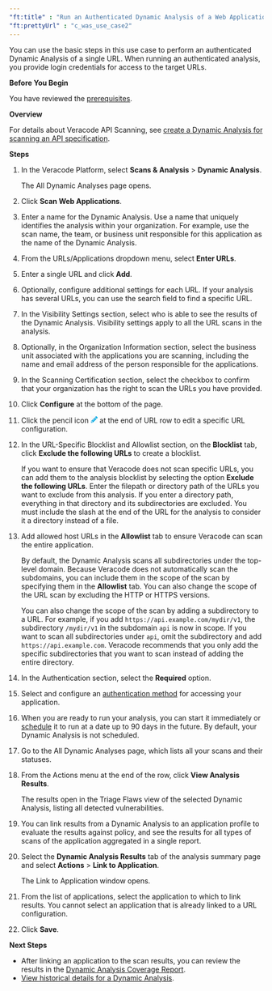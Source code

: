 ```yaml
---
"ft:title" : "Run an Authenticated Dynamic Analysis of a Web Application"
"ft:prettyUrl" : "c_was_use_case2"
---
```

You can use the basic steps in this use case to perform an authenticated Dynamic Analysis of a single URL. When running an authenticated analysis, you provide login credentials for access to the target URLs.

<p font-size="13pt"><b>Before You Begin</b></p>

You have reviewed the [prerequisites](https://docs.veracode.com/r/c_was_prepare).

<p font-size="13pt"><b>Overview</b></p>

For details about Veracode API Scanning, see [create a Dynamic Analysis for scanning an API specification](https://docs.veracode.com/r/About_Veracode_API_Scanning).

<p font-size="13pt"><b>Steps</b></p>

1. In the Veracode Platform, select **Scans & Analysis** \> **Dynamic Analysis**.

    The All Dynamic Analyses page opens.

2. Click **Scan Web Applications**.

3. Enter a name for the Dynamic Analysis. Use a name that uniquely identifies the analysis within your organization. For example, use the scan name, the team, or business unit responsible for this application as the name of the Dynamic Analysis.

4. From the URLs/Applications dropdown menu, select **Enter URLs**. 
 
5. Enter a single URL and click **Add**.

6. Optionally, configure additional settings for each URL. If your analysis has several URLs, you can use the search field to find a specific URL.

7. In the Visibility Settings section, select who is able to see the results of the Dynamic Analysis. Visibility settings apply to all the URL scans in the analysis.

8. Optionally, in the Organization Information section, select the business unit associated with the applications you are scanning, including the name and email address of the person responsible for the applications.

9. In the Scanning Certification section, select the checkbox to confirm that your organization has the right to scan the URLs you have provided.

10. Click **Configure** at the bottom of the page.

11. Click the pencil icon ![](../images/pencil_icon.png) at the end of URL row to edit a specific URL configuration.

12. In the URL-Specific Blocklist and Allowlist section, on the **Blocklist** tab, click **Exclude the following URLs** to create a blocklist.

    If you want to ensure that Veracode does not scan specific URLs, you can add them to the analysis blocklist by selecting the option **Exclude the following URLs**. Enter the filepath or directory path of the URLs you want to exclude from this analysis. If you enter a directory path, everything in that directory and its subdirectories are excluded. You must include the slash at the end of the URL for the analysis to consider it a directory instead of a file.
    
13. Add allowed host URLs in the **Allowlist** tab to ensure Veracode can scan the entire application.

    By default, the Dynamic Analysis scans all subdirectories under the top-level domain. Because Veracode does not automatically scan the subdomains, you can include them in the scope of the scan by specifying them in the **Allowlist** tab. You can also change the scope of the URL scan by excluding the HTTP or HTTPS versions.

    You can also change the scope of the scan by adding a subdirectory to a URL. For example, if you add `https://api.example.com/mydir/v1`, the subdirectory `/mydir/v1` in the subdomain `api` is now in scope. If you want to scan all subdirectories under `api`, omit the subdirectory and add `https://api.example.com`. Veracode recommends that you only add the specific subdirectories that you want to scan instead of adding the entire directory.

14. In the Authentication section, select the **Required** option.

15. Select and configure an [authentication method](https://docs.veracode.com/r/c_was_login_settings) for accessing your application.

16. When you are ready to run your analysis, you can start it immediately or [schedule](https://docs.veracode.com/r/Scheduling_Dynamic_Analysis_Scans) it to run at a date up to 90 days in the future. By default, your Dynamic Analysis is not scheduled.

17. Go to the All Dynamic Analyses page, which lists all your scans and their statuses.

18. From the Actions menu at the end of the row, click **View Analysis Results**.

    The results open in the Triage Flaws view of the selected Dynamic Analysis, listing all detected vulnerabilities.

19. You can link results from a Dynamic Analysis to an application profile to evaluate the results against policy, and see the results for all types of scans of the application aggregated in a single report.

20. Select the **Dynamic Analysis Results** tab of the analysis summary page and select **Actions** \> **Link to Application**.

    The Link to Application window opens.

21. From the list of applications, select the application to which to link results. You cannot select an application that is already linked to a URL configuration.

22. Click **Save**.

<p font-size="13pt"><b>Next Steps</b></p>

- After linking an application to the scan results, you can review the results in the [Dynamic Analysis Coverage Report](https://docs.veracode.com/r/t_view_DA_linksreport).
- [View historical details for a Dynamic Analysis](https://docs.veracode.com/r/View_Historical_Details_for_a_Dynamic_Analysis).